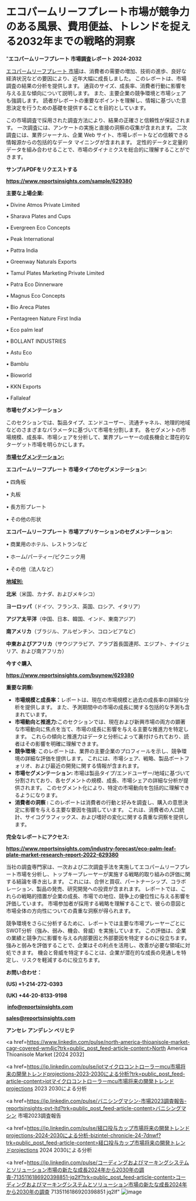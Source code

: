 # エコパームリーフプレート市場が競争力のある風景、費用便益、トレンドを捉える2032年までの戦略的洞察

"<strong>エコパームリーフプレート 市場調査レポート 2024-2032</strong>

<a href=https://www.reportsinsights.com/sample/629380>エコパームリーフプレート 市場</a>は、消費者の需要の増加、技術の進歩、良好な経済状況などの要因により、近年大幅に成長しました。 このレポートは、市場調査の結果の分析を提供します。 通貨のサイズ、成長率、消費者行動に影響を与える主な傾向について説明します。 また、主要企業の競争環境と市場シェアも強調します。 読者がレポートの重要なポイントを理解し、情報に基づいた意思決定を行うための基礎を提供することを目的としています。

この市場調査で採用された調査方法により、結果の正確さと信頼性が保証されます。 一次調査には、アンケートの実施と直接の洞察の収集が含まれます。 二次調査には、業界ジャーナル、企業 Web サイト、市場レポートなどの信頼できる情報源からの包括的なデータ マイニングが含まれます。 定性的データと定量的データを組み合わせることで、市場のダイナミクスを総合的に理解することができます。

<strong><b>サンプルPDFをリクエストする</b></strong>

<a href=https://www.reportsinsights.com/sample/629380><strong><u>https://www.reportsinsights.com/sample/629380</u></strong></a>

<strong>主要な上場企業:</strong>

• Divine Atmos Private Limited

• Sharava Plates and Cups

• Evergreen Eco Concepts

• Peak International

• Pattra India

• Greenway Naturals Exports

• Tamul Plates Marketing Private Limited

• Patra Eco Dinnerware

• Magnus Eco Concepts

• Bio Areca Plates

• Pentagreen Nature First India

• Eco palm leaf

• BOLLANT INDUSTRIES

• Astu Eco

• Bamblu

• Bioworld

• KKN Exports

• Fallaleaf

<strong>市場セグメンテーション</strong>

このセクションでは、製品タイプ、エンドユーザー、流通チャネル、地理的地域などのさまざまなパラメータに基づいて市場を分割します。 各セグメントの市場規模、成長率、市場シェアを分析して、業界プレーヤーの成長機会と潜在的なターゲット市場を明らかにします。

<strong><u>市場セグメンテーション</u></strong><strong><u>:</u></strong>

<strong>エコパームリーフプレート 市場タイプのセグメンテーション:</strong>

• 四角板

• 丸板

• 長方形プレート

• その他の形状

<strong>エコパームリーフプレート 市場アプリケーションのセグメンテーション:</strong>

• 商業用のホテル、レストランなど

• ホーム/パーティー/ピクニック用

• その他（法人など）

<strong><u>地域別</u></strong><strong><u>:</u></strong>

<strong>北米</strong>（米国、カナダ、およびメキシコ）

<strong>ヨーロッパ</strong>（ドイツ、フランス、英国、ロシア、イタリア）

<strong>アジア太平洋</strong>（中国、日本、韓国、インド、東南アジア）

<strong>南アメリカ</strong>（ブラジル、アルゼンチン、コロンビアなど）

<strong>中東およびアフリカ</strong>（サウジアラビア、アラブ首長国連邦、エジプト、ナイジェリア、および南アフリカ）

<strong>今すぐ購入</strong>

<a href=https://www.reportsinsights.com/buynow/629380><strong><u>https://www.reportsinsights.com/buynow/629380</u></strong></a>

<strong>重要な洞察:</strong>
<ul>
  <li><strong>市場規模と成長率：</strong>レポートは、現在の市場規模と過去の成長率の詳細な分析を提供します。 また、予測期間中の市場の成長に関する包括的な予測も含まれています。</li>
  <li><strong>市場動向と推進力:</strong>このセクションでは、現在および新興市場の両方の顕著な市場動向に焦点を当て、市場の成長に影響を与える主要な推進力を特定します。 これらの傾向と推進力はデータと分析によって裏付けられており、読者はその影響を明確に理解できます。</li>
  <li><strong>競争環境</strong>: このレポートは、業界の主要企業のプロフィールを示し、競争環境の詳細な評価を提供します。 これには、市場シェア、戦略、製品ポートフォリオ、および最近の開発に関する情報が含まれます。</li>
  <li><strong>市場セグメンテーション: </strong>市場は製品タイプ/エンドユーザー/地域に基づいて分割されており、各セグメントの規模、成長、市場シェアの詳細な分析が提供されます。 このセグメント化により、特定の市場動向を包括的に理解できるようになります。</li>
  <li><strong>消費者の洞察 : </strong>このレポートは消費者の行動と好みを調査し、購入の意思決定に影響を与える主要な要因を強調しています。 これは、消費者の人口統計、サイコグラフィックス、および嗜好の変化に関する貴重な洞察を提供します。</li>
</ul>
<strong>完全なレポートにアクセス:</strong>

<a href=https://www.reportsinsights.com/industry-forecast/eco-palm-leaf-plate-market-research-report-2022-629380><strong><u><b>https://www.reportsinsights.com/industry-forecast/eco-palm-leaf-plate-market-research-report-2022-629380</b></u></strong></a>

当社の調査専門家は、一次および二次調査手法を実施してエコパームリーフプレート市場を分析し、トップキープレーヤーが実施する戦略的取り組みの評価に関する結論を導き出します。 これには、合併と買収、パートナーシップ、コラボレーション、製品の発売、研究開発への投資が含まれます。 レポートでは、これらの戦略的措置が企業の成長、市場での地位、競争上の優位性に与える影響を評価しています。 市場参加者が採用する戦略を理解することで、彼らの意図と市場全体の方向性についての貴重な洞察が得られます。

競争環境をさらに分析するために、レポートでは主要な市場プレーヤーごとにSWOT分析（強み、弱み、機会、脅威）を実施しています。 この評価は、企業の業績と競争力に影響を与える内部要因と外部要因を特定するのに役立ちます。 強みと弱みを評価することで、企業はその利点を活用し、改善が必要な領域に対処できます。 機会と脅威を特定することは、企業が潜在的な成長の見通しを特定し、リスクを軽減するのに役立ちます。

<strong>お問い合わせ：</strong>

<strong>(US) +1-214-272-0393</strong>

<strong>(UK) +44-20-8133-9198</strong>

<strong> </strong><a href=info@reportsinsights.com><strong><u>info@reportsinsights.com</u></strong></a>

<a href=sales@reportsinsights.com><strong><u>sales@reportsinsights.com</u></strong></a>

<strong>アンセレ アンデレン ベリヒテ</strong>

<a href=https://www.linkedin.com/pulse/north-america-thioanisole-market-cagr-covered-wm4jc?trk=public_post_feed-article-content>North America Thioanisole Market [2024 2032]</a>

<a href=https://jp.linkedin.com/pulse/iotマイクロコントローラーmcu市場将来の開発トレンドprojections-2023-2030による分析?trk=public_post_feed-article-content>iotマイクロコントローラーmcu市場将来の開発トレンドprojections 2023 2030による分析</a>

<a href=https://jp.linkedin.com/pulse/バニシングマシン-市場2023調査報告-reportsinsights-pvt-ltd?trk=public_post_feed-article-content>バニシングマシン 市場2023調査報告</a>

<a href=https://jp.linkedin.com/pulse/経口投与カップ市場将来の開発トレンドprojections-2024-2030による分析-bizintel-chronicle-24-7dnwf?trk=public_post_feed-article-content>経口投与カップ市場将来の開発トレンドprojections 2024 2030による分析</a>

<a href=https://jp.linkedin.com/pulse/コーディングおよびマーキングシステムとソリューション市場の新たな成長2024年から2030年の調査-7135116186920398851-jq2lf?trk=public_post_feed-article-content>コーディングおよびマーキングシステムとソリューション市場の新たな成長2024年から2030年の調査 7135116186920398851 jq2lf</a>"
![image](https://github.com/gayatrid12/RIResearchmarket/assets/158473851/9cfb94e9-6629-4b44-b61e-35a91f193216)
